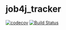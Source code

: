 # job4j_tracker
[![codecov](https://codecov.io/gh/ignatown/job4j_tracker/branch/master/graph/badge.svg?token=MWXYXWWDF0)](https://codecov.io/gh/ignatown/job4j_tracker)
[![Build Status](https://travis-ci.org/ignatown/job4j_tracker.svg?branch=master)](https://travis-ci.org/ignatown/job4j_tracker)